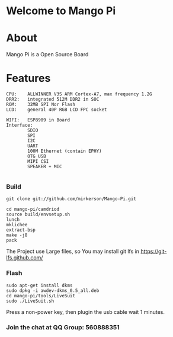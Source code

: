 # Welcome to Mango Pi
# About
Mango Pi is a Open Source Board
    
# Features
```
CPU:    ALLWINNER V3S ARM Cortex-A7, max frequency 1.2G
DRR2:   integrated 512M DDR2 in SOC
ROM:    32MB SPI Nor Flash
LCD:    general 40P RGB LCD FPC socket
        
WIFI:   ESP8909 in Board
Interface:  
        SDIO
        SPI
        I2C
        UART
        100M Ethernet (contain EPHY)
        OTG USB
        MIPI CSI
        SPEAKER + MIC
        
```

### Build
```
git clone git://github.com/mirkerson/Mango-Pi.git

cd mango-pi/camdriod
source build/envsetup.sh
lunch
mklichee
extract-bsp
make -j8
pack

```
The Project use Large files, so You may install git lfs in https://git-lfs.github.com/

### Flash
```
sudo apt-get install dkms
sudo dpkg -i awdev-dkms_0.5_all.deb
cd mango-pi/tools/LiveSuit
sudo ./LiveSuit.sh

```
Press a non-power key, then plugin the usb cable wait 1 minutes.


### Join the chat at QQ Group: 560888351 
